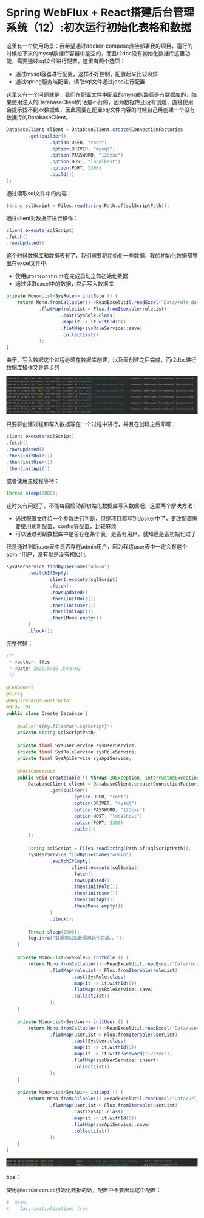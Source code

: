 # Spring WebFlux + React搭建后台管理系统（12）:初次运行初始化表格和数据



这里有一个使用场景：我希望通过docker-compose直接部署我的项目，运行的时候拉下来的mysql数据库容器中是空的，而且r2dbc没有初始化数据库这里功能，需要通过sql文件进行配置，这里有两个选项：

+ 通过mysql容器进行配置，这样不好控制，配置起来比较麻烦
+ 通过spring服务端配置，读取sql文件通过jdbc进行配置

这里又有一个问题就是，我们在配置文件中配置的mysql的路径是有数据库的，如果使用注入的DatabaseClient的话是不行的，因为数据库还没有创建，直接使用会提示找不到xx数据库，因此需要在配置sql文件内容的时候自己再创建一个没有数据库的DatabaseClient。

```java
DatabaseClient client = DatabaseClient.create(ConnectionFactories
        .get(builder()
                .option(USER, "root")
                .option(DRIVER, "mysql")
                .option(PASSWORD, "123zxc")
                .option(HOST, "localhost")
                .option(PORT, 3306)
                .build())
);
```

通过读取sql文件中的内容：

```java
String sqlScript = Files.readString(Path.of(sqlScriptPath));
```

通过client对数据库进行操作：

```java
client.execute(sqlScript)
.fetch()
.rowsUpdated()
```

这个时候数据库和数据表有了，我们需要将初始化一些数据，我的初始化数据都导出在excel文件中:

+ 使用`@PostConstruct`在完成启动之前初始化数据
+ 通过读取excel中的数据，然后写入数据库

```java
private Mono<List<SysRole>> initRole () {
    return Mono.fromCallable(()->ReadExcelUtil.readExcel("Data/role_data.xlsx", 0, SysRole.class))
            .flatMap(roleList-> Flux.fromIterable(roleList)
                    .cast(SysRole.class)
                    .map(it -> it.withId(0))
                    .flatMap(sysRoleService::save)
                    .collectList()
            );
}
```

由于，写入数据这个过程必须在数据库创建，以及表创建之后完成，而r2dbc进行数据库操作又是异步的

![image-20200916124651311](README.assets/image-20200916124651311.png)

只要将创建过程和写入数据写在一个过程中进行，并且在创建之后即可：

```java
client.execute(sqlScript)
.fetch()
.rowsUpdated()
.then(initRole())
.then(initUser())
.then(initApi())
```

或者使用主线程等待：

```java
Thread.sleep(2000);
```

这时又有问题了，不能每回启动都初始化数据库写入数据吧，这里两个解决方法：

+ 通过配置文件给一个参数进行判断，但是项目都写到docker中了，更改配置需要使用刷新配置，config等配置，比较麻烦
+ 可以通过判断数据库中是否存在某个表，是否有用户，就知道是否初始化过了

我是通过判断user表中是否存在admin用户，因为我这user表中一定会有这个admin用户，没有就是没有初始化

```java
sysUserService.findByUsername("admin")
        .switchIfEmpty(
                client.execute(sqlScript)
                .fetch()
                .rowsUpdated()
                .then(initRole())
                .then(initUser())
                .then(initApi())
                .then(Mono.empty())
        )
        .block();
```

完整代码：

```java
/**
 * @author: ffzs
 * @Date: 2020/9/16 上午8:02
 */

@Component
@Slf4j
@RequiredArgsConstructor
@Order(0)
public class Create_Database {

    @Value("${my.filesPath.sqlScript}")
    private String sqlScriptPath;

    private final SysUserService sysUserService;
    private final SysRoleService sysRoleService;
    private final SysApiService sysApiService;

    @PostConstruct
    public void createTable () throws IOException, InterruptedException {
        DatabaseClient client = DatabaseClient.create(ConnectionFactories
                .get(builder()
                        .option(USER, "root")
                        .option(DRIVER, "mysql")
                        .option(PASSWORD, "123zxc")
                        .option(HOST, "localhost")
                        .option(PORT, 3306)
                        .build())
        );

        String sqlScript = Files.readString(Path.of(sqlScriptPath));
        sysUserService.findByUsername("admin")
                .switchIfEmpty(
                        client.execute(sqlScript)
                        .fetch()
                        .rowsUpdated()
                        .then(initRole())
                        .then(initUser())
                        .then(initApi())
                        .then(Mono.empty())
                )
                .block();

        Thread.sleep(2000);
        log.info("数据库以及数据初始化完成。。");
    }

    private Mono<List<SysRole>> initRole () {
        return Mono.fromCallable(()->ReadExcelUtil.readExcel("Data/role_data.xlsx", 0, SysRole.class))
                .flatMap(roleList-> Flux.fromIterable(roleList)
                        .cast(SysRole.class)
                        .map(it -> it.withId(0))
                        .flatMap(sysRoleService::save)
                        .collectList()
                );
    }

    private Mono<List<SysUser>> initUser () {
        return Mono.fromCallable(()->ReadExcelUtil.readExcel("Data/user_data.xlsx", 0, SysUser.class))
                .flatMap(userList-> Flux.fromIterable(userList)
                        .cast(SysUser.class)
                        .map(it -> it.withId(0))
                        .map(it -> it.withPassword("123zxc"))
                        .flatMap(sysUserService::insert)
                        .collectList()
                );
    }

    private Mono<List<SysApi>> initApi () {
        return Mono.fromCallable(()->ReadExcelUtil.readExcel("Data/url_data.xlsx", 0, SysApi.class))
                .flatMap(userList-> Flux.fromIterable(userList)
                        .cast(SysApi.class)
                        .map(it -> it.withId(0))
                        .flatMap(sysApiService::save)
                        .collectList()
                );
    }
}
```

![image-20200916125923611](README.assets/image-20200916125923611.png)

tips：

使用`@PostConstruct`初始化数据的话，配置中不要出现这个配置：

```yaml
#  main:
#    lazy-initialization: true
```


